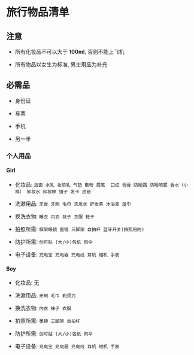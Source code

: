 # 旅行物品清单

## 注意

- 所有化妆品不可以大于 **100ml**, 否则不能上飞机

- 所有物品以女生为标准, 男士用品为补充

## 必需品

- 身份证

- 车票

- 手机

- 另一半

### 个人用品

#### Girl

- 化妆品: `洁面 水乳 妆前乳 气垫 散粉 眉笔  口红 唇膏 防晒霜 防晒喷雾 香水（小样） 卸妆水 卸妆棉 镜子 发卡 皮筋`

- 洗漱用品: `牙膏 牙刷 毛巾 洗发水 护发素 沐浴液 湿巾`

- 换洗衣物: `睡衣 内衣 袜子 衣服 鞋子`

- 拍照所需: `框架眼镜 墨镜 三脚架 自拍杆 蓝牙开关(拍照用的)`

- 防护所需: `创可贴 (大/小)包纸 雨伞`

- 电子设备: `充电宝 充电器 充电线 耳机 相机 手表`

#### Boy

- 化妆品: 无

- 洗漱用品: `牙刷 毛巾 剃须刀`

- 换洗衣物: `内衣 袜子 衣服`

- 拍照所需: `墨镜 三脚架 自拍杆`

- 防护所需: `创可贴 (大/小)包纸 雨伞`

- 电子设备: `充电宝 充电器 充电线 耳机 相机 手表`
